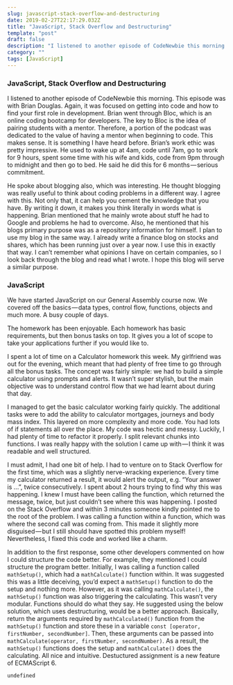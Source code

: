 ```yaml
---
slug: javascript-stack-overflow-and-destructuring
date: 2019-02-27T22:17:29.032Z
title: "JavaScript, Stack Overflow and Destructuring"
template: "post"
draft: false
description: "I listened to another episode of CodeNewbie this morning. This episode was with Brian Douglas. Again, it was focused on getting into code and how to find your first role in development. Brian went…"
category: ""
tags: [JavaScript]
---
```


### JavaScript, Stack Overflow and Destructuring

I listened to another episode of CodeNewbie this morning. This episode was with Brian Douglas. Again, it was focused on getting into code and how to find your first role in development. Brian went through Bloc, which is an online coding bootcamp for developers. The key to Bloc is the idea of pairing students with a mentor. Therefore, a portion of the podcast was dedicated to the value of having a mentor when beginning to code. This makes sense. It is something I have heard before. Brian’s work ethic was pretty impressive. He used to wake up at 4am, code until 7am, go to work for 9 hours, spent some time with his wife and kids, code from 9pm through to midnight and then go to bed. He said he did this for 6 months — serious commitment.

He spoke about blogging also, which was interesting. He thought blogging was really useful to think about coding problems in a different way. I agree with this. Not only that, it can help you cement the knowledge that you have. By writing it down, it makes you think literally in words what is happening. Brian mentioned that he mainly wrote about stuff he had to Google and problems he had to overcome. Also, he mentioned that his blogs primary purpose was as a repository information for himself. I plan to use my blog in the same way. I already write a finance blog on stocks and shares, which has been running just over a year now. I use this in exactly that way. I can’t remember what opinions I have on certain companies, so I look back through the blog and read what I wrote. I hope this blog will serve a similar purpose.

### JavaScript

We have started JavaScript on our General Assembly course now. We covered off the basics — data types, control flow, functions, objects and much more. A busy couple of days.

The homework has been enjoyable. Each homework has basic requirements, but then bonus tasks on top. It gives you a lot of scope to take your applications further if you would like to.

I spent a lot of time on a Calculator homework this week. My girlfriend was out for the evening, which meant that had plenty of free time to go through all the bonus tasks. The concept was fairly simple: we had to build a simple calculator using prompts and alerts. It wasn’t super stylish, but the main objective was to understand control flow that we had learnt about during that day.

I managed to get the basic calculator working fairly quickly. The additional tasks were to add the ability to calculator mortgages, journeys and body mass index. This layered on more complexity and more code. You had lots of if statements all over the place. My code was hectic and messy. Luckily, I had plenty of time to refactor it properly. I split relevant chunks into functions. I was really happy with the solution I came up with — I think it was readable and well structured.

I must admit, I had one bit of help. I had to venture on to Stack Overflow for the first time, which was a slightly nerve-wracking experience. Every time my calculator returned a result, it would alert the output, e.g. “Your answer is …”, twice consecutively. I spent about 2 hours trying to find why this was happening. I knew I must have been calling the function, which returned the message, twice, but just couldn’t see where this was happening. I posted on the Stack Overflow and within 3 minutes someone kindly pointed me to the root of the problem. I was calling a function within a function, which was where the second call was coming from. This made it slightly more disguised — but I still should have spotted this problem myself! Nevertheless, I fixed this code and worked like a charm.

In addition to the first response, some other developers commented on how I could structure the code better. For example, they mentioned I could structure the program better. Initially, I was calling a function called `mathSetup()`, which had a `mathCalculate()` function within. It was suggested this was a little deceiving, you’d expect a `mathSetup()` function to do the setup and nothing more. However, as it was calling `mathCalculate()`, the `mathSetup()` function was also triggering the calculating. This wasn’t very modular. Functions should do what they say. He suggested using the below solution, which uses destructuring, would be a better approach. Basically, return the arguments required by `mathCalculated()` function from the `mathSetup()` function and store these in a variable `const [operator, firstNumber, secondNumber]`. Then, these arguments can be passed into `mathCalculate(operator, firstNumber, secondNumber)`. As a result, the `mathSetup()` functions does the setup and `mathCalculate()` does the calculating. All nice and intuitive. Destuctured assignment is a new feature of ECMAScript 6.

```
undefined
```
